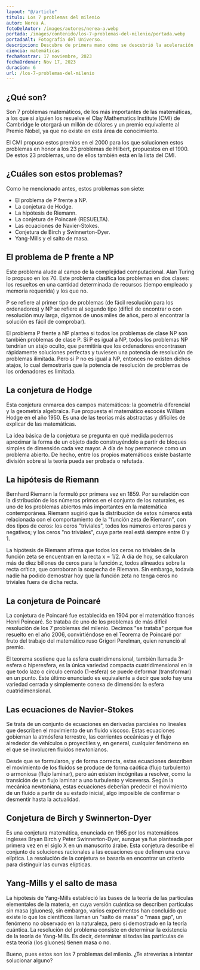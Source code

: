 ```yaml
---
layout: "@/article"
titulo: Los 7 problemas del milenio
autor: Nerea A.
fotoDelAutor: /images/autores/nerea-a.webp
portada: /images/contenido/los-7-problemas-del-milenio/portada.webp
portadaAlt: Fotografía del Universo.
descripcion: Descubre de primera mano cómo se descubrió la aceleración del Universo.
ciencia: matemáticas
fechaMostrar: 17 noviembre, 2023
fechaOrdenar: Nov 17, 2023
duracion: 6
url: /los-7-problemas-del-milenio
---
```


## ¿Qué son?

Son 7 problemas matemáticos, de los más importantes de las matemáticas, a los que si alguien los resuelve el Clay Mathematics Institute (CMI) de Cambridge le otorgará un millón de dólares y un premio equivalente al Premio Nobel, ya que no existe en esta área de conocimiento.

El CMI propuso estos premios en el 2000 para los que solucionen estos problemas en honor a los 23 problemas de Hilbert, propuestos en el 1900. De estos 23 problemas, uno de ellos también está en la lista del CMI.

## ¿Cuáles son estos problemas?

Como he mencionado antes, estos problemas son siete:

- El problema de P frente a NP.
- La conjetura de Hodge.
- La hipótesis de Riemann.
- La conjetura de Poincaré (RESUELTA).
- Las ecuaciones de Navier-Stokes.
- Conjetura de Birch y Swinnerton-Dyer.
- Yang-Mills y el salto de masa.

## El problema de P frente a NP

Este problema alude al campo de la complejidad computacional. Alan Turing lo propuso en los 70. Este problema clasifica los problemas en dos clases: los resueltos en una cantidad determinada de recursos (tiempo empleado y memoria requerida) y los que no.

P se refiere al primer tipo de problemas (de fácil resolución para los ordenadores) y NP se refiere al segundo tipo (difícil de encontrar o con resolución muy larga, digamos de unos miles de años, pero al encontrar la solución es fácil de comprobar).

El problema P frente a NP plantea si todos los problemas de clase NP son también problemas de clase P. Si P es igual a NP, todos los problemas NP tendrían un atajo oculto, que permitiría que los ordenadores encontrasen rápidamente soluciones perfectas y tuviesen una potencia de resolución de problemas ilimitada. Pero si P no es igual a NP, entonces no existen dichos atajos, lo cual demostraría que la potencia de resolución de problemas de los ordenadores es limitada.

## La conjetura de Hodge

Esta conjetura enmarca dos campos matemáticos: la geometría diferencial y la geometría algebraica. Fue propuesta el matemático escocés William Hodge en el año 1950. Es una de las teorías más abstractas y difíciles de explicar de las matemáticas.

La idea básica de la conjetura se pregunta en qué medida podemos aproximar la forma de un objeto dado construyéndolo a partir de bloques simples de dimensión cada vez mayor. A día de hoy permanece como un problema abierto. De hecho, entre los propios matemáticos existe bastante división sobre si la teoría pueda ser probada o refutada.

## La hipótesis de Riemann

Bernhard Riemann la formuló por primera vez en 1859. Por su relación con la distribución de los números primos en el conjunto de los naturales, es uno de los problemas abiertos más importantes en la matemática contemporánea. Riemann sugirió que la distribución de estos números está relacionada con el comportamiento de la "función zeta de Riemann", con dos tipos de ceros: los ceros "triviales", todos los números enteros pares y negativos; y los ceros "no triviales", cuya parte real está siempre entre 0 y 1.

La hipótesis de Riemann afirma que todos los ceros no triviales de la función zeta se encuentran en la recta x = 1/2. A día de hoy, se calcularon más de diez billones de ceros para la función z, todos alineados sobre la recta crítica, que corroboran la sospecha de Riemann. Sin embargo, todavía nadie ha podido demostrar hoy que la función zeta no tenga ceros no triviales fuera de dicha recta.

## La conjetura de Poincaré

La conjetura de Poincaré fue establecida en 1904 por el matemático francés Henri Poincaré. Se trataba de uno de los problemas de más difícil resolución de los 7 problemas del milenio. Decimos "se trataba" porque fue resuelto en el año 2006, convirtiéndose en el Teorema de Poincaré por fruto del trabajo del matemático ruso Grigori Perelman, quien renunció al premio.

El teorema sostiene que la esfera cuatridimensional, también llamada 3-esfera o hiperesfera, es la única variedad compacta cuatridimensional en la que todo lazo o círculo cerrado (1-esfera) se puede deformar (transformar) en un punto. Este último enunciado es equivalente a decir que solo hay una variedad cerrada y simplemente conexa de dimensión: la esfera cuatridimensional.

## Las ecuaciones de Navier-Stokes

Se trata de un conjunto de ecuaciones en derivadas parciales no lineales que describen el movimiento de un fluido viscoso. Estas ecuaciones gobiernan la atmósfera terrestre, las corrientes oceánicas y el flujo alrededor de vehículos o proyectiles y, en general, cualquier fenómeno en el que se involucren fluidos newtonianos.

Desde que se formularon, y de forma correcta, estas ecuaciones describen el movimiento de los fluidos se produce de forma caótica (flujo turbulento) o armoniosa (flujo laminar), pero aún existen incógnitas a resolver, como la transición de un flujo laminar a uno turbulento y viceversa. Según la mecánica newtoniana, estas ecuaciones deberían predecir el movimiento de un fluido a partir de su estado inicial, algo imposible de confirmar o desmentir hasta la actualidad.

## Conjetura de Birch y Swinnerton-Dyer

Es una conjetura matemática, enunciada en 1965 por los matemáticos ingleses Bryan Birch y Peter Swinnerton-Dyer, aunque ya fue planteada por primera vez en el siglo X en un manuscrito árabe. Esta conjetura describe el conjunto de soluciones racionales a las ecuaciones que definen una curva elíptica. La resolución de la conjetura se basaría en encontrar un criterio para distinguir las curvas elípticas.

## Yang-Mills y el salto de masa

La hipótesis de Yang-Mills estableció las bases de la teoría de las partículas elementales de la materia, en cuya versión cuántica se describen partículas sin masa (gluones), sin embargo, varios experimentos han concluido que existe lo que los científicos llaman un "salto de masa" o "mass gap", un fenómeno no observado en la naturaleza, pero si demostrado en la teoría cuántica. La resolución del problema consiste en determinar la existencia de la teoría de Yang-Mills. Es decir, determinar si todas las partículas de esta teoría (los gluones) tienen masa o no.

Bueno, pues estos son los 7 problemas del milenio. ¿Te atreverías a intentar solucionar alguno?
